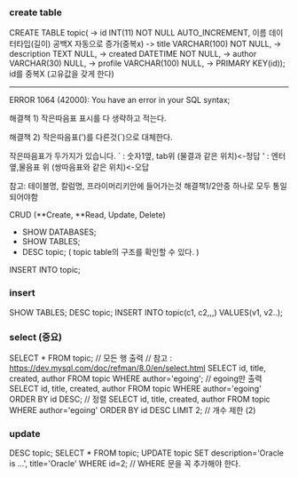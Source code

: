 ### create table

CREATE TABLE topic(
-> id INT(11) NOT NULL AUTO_INCREMENT, 이름 데이터타입(길이) 공백X 자동으로 증가(중복x)
-> title VARCHAR(100) NOT NULL,
-> description TEXT NULL,
-> created DATETIME NOT NULL,
-> author VARCHAR(30) NULL,
-> profile VARCHAR(100) NULL,
-> PRIMARY KEY(id)); id를 중복X (고유값을 갖게 한다)

---

ERROR 1064 (42000): You have an error in your SQL syntax;

해결책 1) 작은따음표 표시를 다 생략하고 적는다.

해결책 2) 작은따음표(')를 다른것(`)으로 대체한다.

작은따음표가 두가지가 있습니다.
` : 숫자1옆, tab위 (물결과 같은 위치)<-정답
' : 엔터 옆,물음표 위 (쌍따음표와 같은 위치)<-오답

참고: 테이블명, 칼럼명, 프라이머리키안에 들어가는것 해결책1/2안중 하나로 모두 통일되어야함

CRUD (**Create, **Read, Update, Delete)

- SHOW DATABASES;
- SHOW TABLES;
- DESC topic; ( topic table의 구조를 확인할 수 있다. )

INSERT INTO topic;

### insert

SHOW TABLES;
DESC topic;
INSERT INTO topic(c1, c2,,,) VALUES(v1, v2..);

### select (중요)

SELECT \* FROM topic; // 모든 행 출력
// 참고 : https://dev.mysql.com/doc/refman/8.0/en/select.html
SELECT id, title, created, author FROM topic WHERE author='egoing'; // egoing만 출력
SELECT id, title, created, author FROM topic WHERE author='egoing' ORDER BY id DESC; // 정렬
SELECT id, title, created, author FROM topic WHERE author='egoing' ORDER BY id DESC LIMIT 2; // 개수 제한 (2)

### update

DESC topic;
SELECT \* FROM topic;
UPDATE topic SET description='Oracle is ...', title='Oracle' WHERE id=2; // WHERE 문을 꼭 추가해야 한다.
